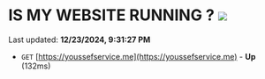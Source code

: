 # IS MY WEBSITE RUNNING ? [![](https://img.shields.io/static/v1?label=Sponsor&message=%E2%9D%A4&logo=GitHub&color=%23fe8e86)](https://github.com/sponsors/Youssef-Lehmam)

Last updated: **12/23/2024, 9:31:27 PM**

- `GET` [https://youssefservice.me](https://youssefservice.me) - **Up** (132ms)
